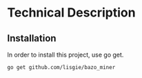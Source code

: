 # Technical Description

## Installation

In order to install this project, use go get.

```
go get github.com/lisgie/bazo_miner
```
